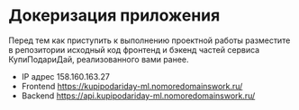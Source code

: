 # Докеризация приложения

Перед тем как приступить к выполнению проектной работы разместите в репозитории исходный код фронтенд и бэкенд частей сервиса КупиПодариДай, реализованного вами ранее. 

* IP адрес 158.160.163.27
* Frontend https://kupipodariday-ml.nomoredomainswork.ru/
* Backend https://api.kupipodariday-ml.nomoredomainswork.ru/